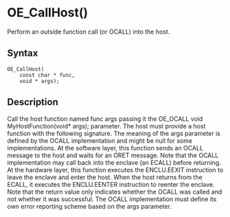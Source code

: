 # OE_CallHost()

Perform an outside function call (or OCALL) into the host.

## Syntax

    OE_CallHost(
        const char * func,
        void * args);
## Description 

Call the host function named func args passing it the OE_OCALL void MyHostFunction(void* args); parameter. The host must provide a host function with the following signature.
The meaning of the args parameter is defined by the OCALL implementation and might be null for some implementations.
At the software layer, this function sends an OCALL message to the host and waits for an ORET message. Note that the OCALL implementation may call back into the enclave (an ECALL) before returning.
At the hardware layer, this function executes the ENCLU.EEXIT instruction to leave the enclave and enter the host. When the host returns from the ECALL, it executes the ENCLU.EENTER instruction to reenter the enclave.
Note that the return value only indicates whether the OCALL was called and not whether it was successful. The OCALL implementation must define its own error reporting scheme based on the args parameter.


